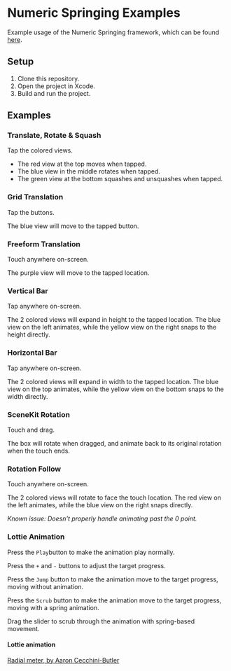# Numeric Springing Examples
Example usage of the Numeric Springing framework, which can be found [here](https://github.com/LactoseGK/swift-numeric-springing).

## Setup
1. Clone this repository.
2. Open the project in Xcode.
3. Build and run the project.


## Examples
### Translate, Rotate & Squash
Tap the colored views.

* The red view at the top moves when tapped.
* The blue view in the middle rotates when tapped.
* The green view at the bottom squashes and unsquashes when tapped.

### Grid Translation
Tap the buttons.

The blue view will move to the tapped button.

### Freeform Translation
Touch anywhere on-screen.

The purple view will move to the tapped location.


### Vertical Bar
Tap anywhere on-screen.

The 2 colored views will expand in height to the tapped location. The blue view on the left animates, while the yellow view on the right snaps to the height directly.

### Horizontal Bar
Tap anywhere on-screen.

The 2 colored views will expand in width to the tapped location. The blue view on the top animates, while the yellow view on the bottom snaps to the width directly.


### SceneKit Rotation
Touch and drag.

The box will rotate when dragged, and animate back to its original rotation when the touch ends.

### Rotation Follow
Touch anywhere on-screen.

The 2 colored views will rotate to face the touch location. The red view on the left animates, while the blue view on the right snaps directly.

*Known issue: Doesn't properly handle animating past the 0 point.*

### Lottie Animation
Press the `Play`button to make the animation play normally.

Press the `+` and `-` buttons to adjust the target progress.

Press the `Jump` button to make the animation move to the target progress, moving without animation.

Press the `Scrub` button to make the animation move to the target progress, moving with a spring animation.

Drag the slider to scrub through the animation with spring-based movement.

#### Lottie animation
[Radial meter, by Aaron Cecchini-Butler](https://lottiefiles.com/14941-radial-meter)
